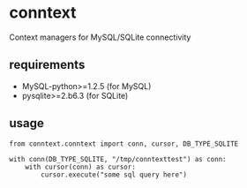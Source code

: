 conntext
========

Context managers for MySQL/SQLite connectivity

requirements
------------
* MySQL-python>=1.2.5 (for MySQL)
* pysqlite>=2.b6.3 (for SQLite)


usage
-----
```
from conntext.conntext import conn, cursor, DB_TYPE_SQLITE

with conn(DB_TYPE_SQLITE, "/tmp/conntexttest") as conn:
    with cursor(conn) as cursor:
        cursor.execute("some sql query here")
```